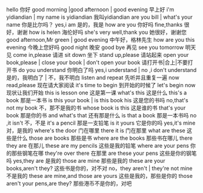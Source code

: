 hello
你好
good morning   |good afternoon | good evening
早上好
i'm yidiandian | my name is yidiandian
我叫yidiandian 
are you bill   | what's your name
你是比尔吗？
yes,i am
是的，我是
how are you
你好吗
fine,thanks
很好，谢谢
how is helen
海伦好吗
she's very well,thank you
她很好，谢谢您
good afternoon,Mr green | good evening
中午好，格林先生
how are you this evening
今晚上您好吗
good night
晚安
good bye
再见
see you tomorrow
明天见
come in,please
请进
sit down
坐下
stand up,please
请站起来
open your book,please | close your book  | don't open your book
请打开书|合上|不要打开书
do you understand
你明白了吗
yes,i understand | no ,i don't understand
是的，我明白了 | 不，我不明白
listen and repeat
先听并且重复一遍
now read,please
现在请大家阅读
it's time to begin
到开始的时候了
let's begin now
现状让我们开始
this is lesson one
这是第一课
what's this
这是什么
this's a book
那是一本书
is this your book | is this book his
这是您的书吗
no,that's not my book
不，那不是我的书
whose book is this
这是谁的书
that's your book
那是你的书
and what's that
还有那是什么
is that a book
那是一本书吗
no ,it isn't
不，不是
it's a pencil
那是一支铅笔
is it yours
它是你的吗
yes,it's mine
对，是我的
where's the door
门在哪里
there it is
门在那里
what are these
这些是什么
those are books
那些是书
where are the books
那些书在哪儿
there they are
在那儿
these are my pencils
这些是我的铅笔
where are your pens
你的那些钢笔在哪
they're over there
在那里
are these your pens
这些是你的钢笔吗
yes,they are
是我的
those are mine
那些是我的
these are your books,aren't they?
这些书是你的，对不对
no，they aren't | they're not mine
不是我的
these are mine,and those are yours
这些是我的，那些是你的
those aren't your pens,are they?
那些港币不是你的，对吧

































































































































